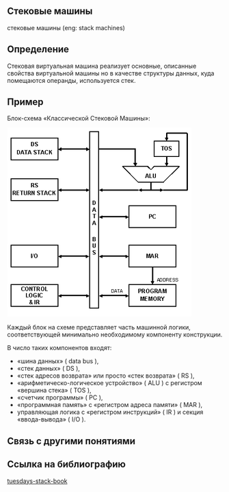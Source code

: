## Стековые машины
стековые машины (eng: stack machines) 

## Определение
Стековая виртуальная машина реализует основные, описанные свойства виртуальной машины но в качестве структуры данных, куда помещаются операнды, используется стек.
## Пример
 Блок-схема «Классической Стековой Машины»:
 
 
![stack_machine](https://github.com/vernikkkkkkkkkkkkkkkkkkk/concept_new/blob/main/images/stack_machine.png "Блок-схема «Классической Стековой Машины»")

Каждый блок на схеме представляет часть машинной логики, соответствующей минимально необходимому компоненту конструкции. 

В число таких компонентов входят: 
 - «шина данных» ( data bus ), 
 - «стек данных» ( DS ),
 - «стек адресов возврата» или просто «стек возврата» ( RS ),
 - «арифметическо-логическое устройство» ( ALU ) с регистром «вершина стека» ( TOS ), 
 - «счетчик программы» ( PC ), 
 - «программная память» с «регистром адреса памяти» ( MAR ),
 - управляющая логика с «регистром инструкций» ( IR ) и секция «ввода-вывода» ( I/O ).



## Связь с другими понятиями

## Cсылка на библиографию
[tuesdays-stack-book](https://github.com/vernikkkkkkkkkkkkkkkkkkk/concept_new/blob/main/bibliography/tuesdays-stack-book%7B1%7D.md)

